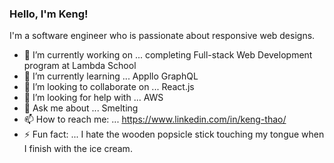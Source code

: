 ### Hello, I'm Keng!

I'm a software engineer who is passionate about responsive web designs. 

- 🔭 I’m currently working on ... completing Full-stack Web Development program at Lambda School
- 🌱 I’m currently learning ... Appllo GraphQL
- 👯 I’m looking to collaborate on ... React.js
- 🤔 I’m looking for help with ... AWS
- 💬 Ask me about ... Smelting
- 📫 How to reach me: ... https://www.linkedin.com/in/keng-thao/
- ⚡ Fun fact: ... I hate the wooden popsicle stick touching my tongue when I finish with the ice cream.
